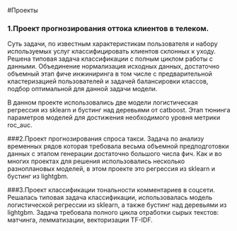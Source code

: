 #Проекты
### 1.Проект прогнозирования оттока клиентов в телеком.
Суть задачи, по известным характеристикам пользователя и набору используемых услуг классифицировать клиентов склонных 
к уходу. Решена типовая задача классификации с полным циклом работы с данными. Объединение
нормализация исходных данных, достаточно объемный этап фиче инжиниринга в том числе с
предварительной кластеризацией пользователей и задачей балансировки классов, подбор 
оптимальной для данной задачи модели. 

В данном проекте использовались две модели логистическая
регрессия из sklearn и бустинг над деревьями от catboost. Этап тюнинга параметров моделей для
достижения необходимого уровня метрики roc_auc.

###2.Проект прогнозирования спроса такси.
Задача по анализу временных рядов которая требовала
весьма объемной предподготовки данных с этапом генерации достаточно большого числа фич. Как и
во многих проектах для решения использовались несколько разноплановых моделей, в этом проекте это
регрессия из sklearn и бустинг из lightgbm.

###3.Проект классификации тональности комментариев в соцсети. 
Решалась типовая задача классификации, использовалась модель логистической регрессии из sklearn, а также бустинг над
деревьями из lightgbm. Задача требовала полного цикла отработки сырых текстов: матчинга,
лемматизации, векторизации TF-IDF.